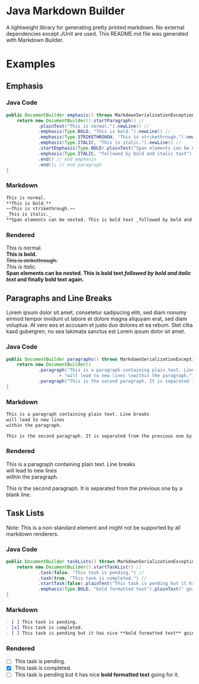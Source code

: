 Java Markdown Builder
=====================

A lightweight library for generating pretty printed markdown. No external dependencies except JUnit are used. This README.md file was generated with Markdown Builder.

Examples
========

Emphasis
--------

### Java Code

```java
public DocumentBuilder emphasis() throws MarkdownSerializationException {
	return new DocumentBuilder().startParagraph() //
			.plainText("This is normal.").newLine() //
			.emphasis(Type.BOLD, "This is bold.").newLine() //
			.emphasis(Type.STRIKETHROUGH, "This is strikethrough.").newLine() //
			.emphasis(Type.ITALIC, "This is italic.").newLine() //
			.startEmphasis(Type.BOLD).plainText("Span elements can be nested. This is bold text ")
			.emphasis(Type.ITALIC, "followed by bold and italic text").plainText(" and finally bold text again.")
			.end() // end emphasis
			.end(); // end paragraph
}
```

### Markdown

```markdown
This is normal.  
**This is bold.**  
~~This is strikethrough.~~  
_This is italic._  
**Span elements can be nested. This is bold text _followed by bold and italic text_ and finally bold text again.**
```

### Rendered

This is normal.  
**This is bold.**  
~~This is strikethrough.~~  
_This is italic._  
**Span elements can be nested. This is bold text _followed by bold and italic text_ and finally bold text again.**

Paragraphs and Line Breaks
--------------------------

Lorem ipsum dolor sit amet, consetetur sadipscing elitr, sed diam nonumy eirmod tempor invidunt ut labore et dolore magna aliquyam erat, sed diam voluptua. At vero eos et accusam et justo duo dolores et ea rebum. Stet clita kasd gubergren, no sea takimata sanctus est Lorem ipsum dolor sit amet.

### Java Code

```java
public DocumentBuilder paragraphs() throws MarkdownSerializationException {
	return new DocumentBuilder()
			.paragraph("This is a paragraph containing plain text. Line breaks \n"
					+ "will lead to new lines \nwithin the paragraph.")
			.paragraph("This is the second paragraph. It is separated from the previous one by a blank line.");
}
```

### Markdown

```markdown
This is a paragraph containing plain text. Line breaks   
will lead to new lines   
within the paragraph.

This is the second paragraph. It is separated from the previous one by a blank line.
```

### Rendered

This is a paragraph containing plain text. Line breaks   
will lead to new lines   
within the paragraph.

This is the second paragraph. It is separated from the previous one by a blank line.

Task Lists
----------

Note: This is a non-standard element and might not be supported by all markdown renderers.

### Java Code

```java
public DocumentBuilder taskLists() throws MarkdownSerializationException {
	return new DocumentBuilder().startTaskList() //
			.task(false, "This task is pending.") //
			.task(true, "This task is completed.") //
			.startTask(false).plainText("This task is pending but it has nice ")
			.emphasis(Type.BOLD, "bold formatted text").plainText(" going for it.").end().end();
}
```

### Markdown

```markdown
- [ ] This task is pending.
- [x] This task is completed.
- [ ] This task is pending but it has nice **bold formatted text** going for it.
```

### Rendered

- [ ] This task is pending.
- [x] This task is completed.
- [ ] This task is pending but it has nice **bold formatted text** going for it.